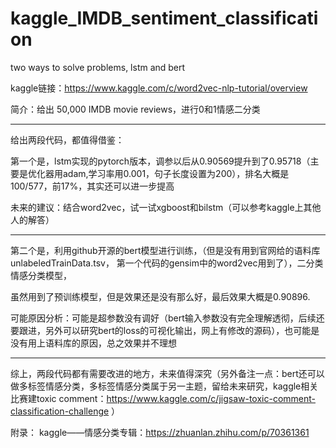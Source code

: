 # kaggle_IMDB_sentiment_classification
two ways to solve problems, lstm and bert

kaggle链接：https://www.kaggle.com/c/word2vec-nlp-tutorial/overview

简介：给出 50,000 IMDB movie reviews，进行0和1情感二分类         

****

给出两段代码，都值得借鉴：  

第一个是，lstm实现的pytorch版本，调参以后从0.90569提升到了0.95718（主要是优化器用adam,学习率用0.001，句子长度设置为200），排名大概是100/577，前17%，其实还可以进一步提高    

未来的建议：结合word2vec，试一试xgboost和bilstm（可以参考kaggle上其他人的解答）     

 
****
第二个是，利用github开源的bert模型进行训练，（但是没有用到官网给的语料库unlabeledTrainData.tsv， 第一个代码的gensim中的word2vec用到了），二分类情感分类模型，

虽然用到了预训练模型，但是效果还是没有那么好，最后效果大概是0.90896.

可能原因分析：可能是超参数没有调好（bert输入参数没有完全理解透彻，后续还要跟进，另外可以研究bert的loss的可视化输出，网上有修改的源码），也可能是没有用上语料库的原因，总之效果并不理想

 
****
综上，两段代码都有需要改进的地方，未来值得深究（另外备注一点：bert还可以做多标签情感分类，多标签情感分类属于另一主题，留给未来研究，kaggle相关比赛建toxic comment：https://www.kaggle.com/c/jigsaw-toxic-comment-classification-challenge ）

 
附录： kaggle——情感分类专辑：https://zhuanlan.zhihu.com/p/70361361
